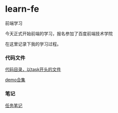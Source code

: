 # learn-fe

前端学习

今天正式开始前端的学习，报名参加了百度前端技术学院

在这里记录下我的学习过程。



### 代码文件

[代码目录，以task开头的文件](https://github.com/soulclearm/Learn_front_end/tree/dev/public)

[demo合集](http://piratebrother.leanapp.cn)

### 笔记

[任务笔记](https://github.com/soulclearm/Learn_front_end/tree/dev/notes)

